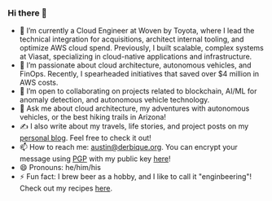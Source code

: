 ### Hi there 👋

- 🔭 I’m currently a Cloud Engineer at Woven by Toyota, where I lead the technical integration for acquisitions, architect internal tooling, and optimize AWS cloud spend. Previously, I built scalable, complex systems at Viasat, specializing in cloud-native applications and infrastructure.
- 🌱 I’m passionate about cloud architecture, autonomous vehicles, and FinOps. Recently, I spearheaded initiatives that saved over $4 million in AWS costs.
- 👯 I’m open to collaborating on projects related to blockchain, AI/ML for anomaly detection, and autonomous vehicle technology.
- 💬 Ask me about cloud architecture, my adventures with autonomous vehicles, or the best hiking trails in Arizona! 
- ✍️ I also write about my travels, life stories, and project posts on my [personal blog](https://blog.derbique.us). Feel free to check it out!
- 📫 How to reach me: austin@derbique.org. You can encrypt your message using [PGP](https://www.openpgp.org/software/) with my public key [here](https://derbique.org/#keys)!
- 😄 Pronouns: he/him/his
- ⚡ Fun fact: I brew beer as a hobby, and I like to call it "enginbeering"! Check out my recipes [here](https://brewgr.com/!/austin).
